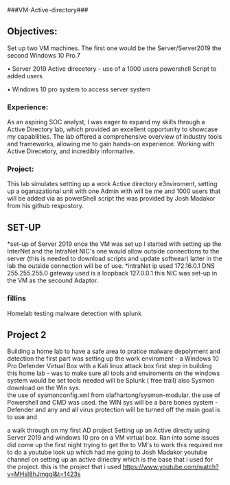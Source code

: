 ###VM-Active-directory###
<h2>Objectives:</h2>

Set up two VM machines. The first one would be the Server/Server2019 the second Windows 10 Pro.7

•	Server 2019 Active direcetory - use of a 1000 users powershell Script to added users   

•	Windows 10 pro system to access server system

<h3>Experience:</h3>
As an aspiring SOC analyst, I was eager to expand my skills through a Active Directory lab, which provided an excellent opportunity to showcase my capabilities. The lab offered a comprehensive overview of industry tools and frameworks, allowing me to gain hands-on experience. Working with Active Direcetory, and incredibly informative.

<h3>Project:</h3>
This lab simulates settting up a work Active directory e3nviroment, setting up a oganazational unit with one Admin with will be me and 1000 users that will be added via as powerShell script the was provided by Josh Madakor from his github respostory. 

<h2>SET-UP</h2>

*set-up of Server 2019 once the VM was set up I started with setting up the InterNet and the IntraNet NIC's one would allow outside connections to the server (this is needed to download scripts and update softwear) latter in the lab the outside connection will be of use. 
*intraNet ip used 172.16.0.1 DNS 255.255.255.0  gateway used is a loopback 127.0.0.1 this NIC was set-up in the VM as the secound Adaptor.





<h3>fillins</h3>
Homelab testing malware detection with splunk

## Project 2 ##
Building a home lab to have a safe area to pratice malware depolyment and detection
the first part was setting up the work enviroment - a Windows 10 Pro Defender Virtual Box with a Kali linux attack box
first step in building this home lab - was to make sure all tools and enviroments on the windows system would be set tools needed will be Splunk ( free trail) also Sysmon download on the Win sys.   
the use of sysmonconfig.xml from olafhartong/sysmon-modular. the use of Powershell and CMD was used. 
the WIN sys will be a bare bones system - Defender and any and all virus protection will be turned off the main goal is to use and  </p>





a walk through on my first AD project 
Setting up an Active directy using Server 2019 and windows 10 pro on a VM virtual box. Ran into some issues did come up the first night trying to get the to VM's to work 
this required me to do a youtube look up which had me going to Josh Madakor youtube channel on setting up an active diriectry which is the base that i used for the project.
this is the project that i used https://www.youtube.com/watch?v=MHsI8hJmggI&t=1423s
